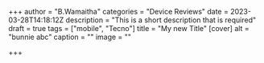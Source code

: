 +++
author = "B.Wamaitha"
categories = "Device Reviews"
date = 2023-03-28T14:18:12Z
description = "This is a short description that is required"
draft = true
tags = ["mobile", "Tecno"]
title = "My new Title"
[cover]
alt = "bunnie abc"
caption = ""
image = ""

+++
